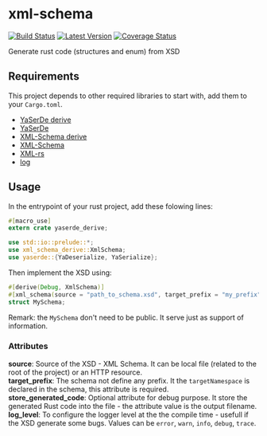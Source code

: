 # xml-schema
[![Build Status]][travis] [![Latest Version]][crates.io] [![Coverage Status]][coveralls]


[Build Status]: https://travis-ci.org/media-io/xml-schema.svg?branch=master
[travis]: https://travis-ci.org/media-io/xml-schema
[Latest Version]: https://img.shields.io/crates/v/xml-schema.svg
[crates.io]: https://crates.io/crates/xml-schema
[Coverage Status]: https://coveralls.io/repos/github/media-io/xml-schema/badge.svg?branch=master
[coveralls]: https://coveralls.io/github/media-io/xml-schema?branch=master

Generate rust code (structures and enum) from XSD 

## Requirements

This project depends to other required libraries to start with, add them to your `Cargo.toml`.
- [YaSerDe derive](https://crates.io/crates/yaserde_derive)
- [YaSerDe](https://crates.io/crates/yaserde)
- [XML-Schema derive](https://crates.io/crates/xml-schema-derive)
- [XML-Schema](https://crates.io/crates/xml-schema)
- [XML-rs](https://crates.io/crates/xml-rs)
- [log](https://crates.io/crates/log)

## Usage

In the entrypoint of your rust project, add these folowing lines:

```rust
#[macro_use]
extern crate yaserde_derive;

use std::io::prelude::*;
use xml_schema_derive::XmlSchema;
use yaserde::{YaDeserialize, YaSerialize};
```

Then implement the XSD using:

```rust
#[derive(Debug, XmlSchema)]
#[xml_schema(source = "path_to_schema.xsd", target_prefix = "my_prefix")]
struct MySchema;
```

Remark: the `MySchema` don't need to be public. It serve just as support of information.  

### Attributes

**source**: Source of the XSD - XML Schema. It can be local file (related to the root of the project) or an HTTP resource.  
**target_prefix**: The schema not define any prefix. It the `targetNamespace` is declared in the schema, this attribute is required.  
**store_generated_code**: Optional attribute for debug purpose. It store the generated Rust code into the file - the attribute value is the output filename.  
**log_level**: To configure the logger level at the the compile time - usefull if the XSD generate some bugs. Values can be `error`, `warn`, `info`, `debug`, `trace`.  
